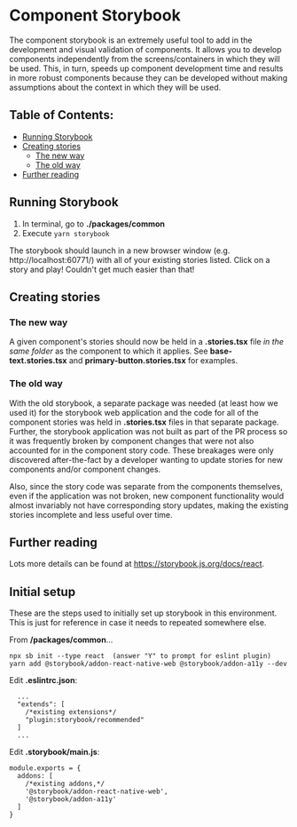 # Component Storybook

The component storybook is an extremely useful tool to add in the development
and visual validation of components. It allows you to develop components
independently from the screens/containers in which they will be used. This, in
turn, speeds up component development time and results in more robust components
because they can be developed without making assumptions about the context in
which they will be used.

## Table of Contents:

- [Running Storybook](#running-storybook)
- [Creating stories](#creating-stories)
  - [The new way](#the-new-way)
  - [The old way](#the-old-way)
- [Further reading](#further-reading)

## Running Storybook

1. In terminal, go to **./packages/common**
1. Execute `yarn storybook`

The storybook should launch in a new browser window (e.g.
http://localhost:60771/) with all of your existing stories listed. Click on a
story and play! Couldn't get much easier than that!

## Creating stories

### The new way

A given component's stories should now be held in a **.stories.tsx** file _in
the same folder_ as the component to which it applies. See
**base-text.stories.tsx** and **primary-button.stories.tsx** for examples.

### The old way

With the old storybook, a separate package was needed (at least how we used it)
for the storybook web application and the code for all of the component stories
was held in **.stories.tsx** files in that separate package. Further, the
storybook application was not built as part of the PR process so it was
frequently broken by component changes that were not also accounted for in the
component story code. These breakages were only discovered after-the-fact by a
developer wanting to update stories for new components and/or component changes.

Also, since the story code was separate from the components themselves, even if
the application was not broken, new component functionality would almost
invariably not have corresponding story updates, making the existing stories
incomplete and less useful over time.

## Further reading

Lots more details can be found at https://storybook.js.org/docs/react.

## Initial setup

These are the steps used to initially set up storybook in this environment. This
is just for reference in case it needs to repeated somewhere else.

From **/packages/common**...

```
npx sb init --type react  (answer "Y" to prompt for eslint plugin)
yarn add @storybook/addon-react-native-web @storybook/addon-a11y --dev
```

Edit **.eslintrc.json**:

```
  ...
  "extends": [
    /*existing extensions*/
    "plugin:storybook/recommended"
  ]
  ...
```

Edit **.storybook/main.js**:

```
module.exports = {
  addons: [
    /*existing addons,*/
    '@storybook/addon-react-native-web',
    '@storybook/addon-a11y'
  ]
}
```
